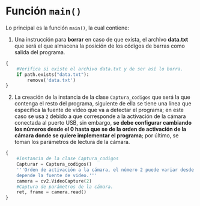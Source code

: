 # Función `main()`

Lo principal es la función `main()`, la cual contiene:

1. Una instrucción para **borrar** en caso de que exista, el archivo **data.txt** que será el que almacena la posición de los códigos de barras como salida del programa.

```python
{
    #Verifica si existe el archivo data.txt y de ser así lo borra.
    if path.exists("data.txt"):
        remove('data.txt')
}
```

2. La creación de la instancia de la clase `Captura_codigos` que será la que contenga el resto del programa, siguiente de ella se tiene una línea que especifica la fuente de video que va a detectar el programa; en este caso se usa `2` debido a que corresponde a la activación de la cámara conectada al puerto USB, sin embargo, **se debe configurar cambiando los números desde el 0 hasta que se de la orden de activación de la cámara donde se quiere implementar el programa**; por último, se toman los parámetros de lectura de la cámara.

```python
{
    #Instancia de la clase Captura_codigos
    Capturar = Captura_codigos()
    '''Orden de activación a la cámara, el número 2 puede variar desde 0
    depende la fuente de video.'''
    camera = cv2.VideoCapture(2)
    #Captura de parámetros de la cámara.
    ret, frame = camera.read()
}
```
